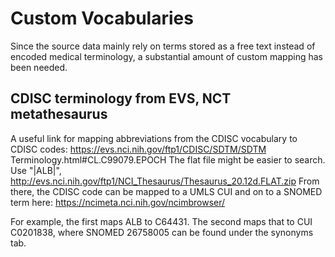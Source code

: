 # Custom Vocabularies

Since the source data mainly rely on terms stored as a free text instead of encoded medical terminology, a substantial amount of custom mapping has been needed.

## CDISC terminology from EVS, NCT metathesaurus
A useful link for mapping abbreviations from the CDISC vocabulary to CDISC codes: https://evs.nci.nih.gov/ftp1/CDISC/SDTM/SDTM Terminology.html#CL.C99079.EPOCH
The flat file might be easier to search. Use "|ALB|",  http://evs.nci.nih.gov/ftp1/NCI_Thesaurus/Thesaurus_20.12d.FLAT.zip
From there, the CDISC code can be mapped to a UMLS CUI and on to a SNOMED term here: https://ncimeta.nci.nih.gov/ncimbrowser/

For example, the first maps ALB to C64431. The second maps that to CUI C0201838, where SNOMED 26758005 can be found under the synonyms tab.
